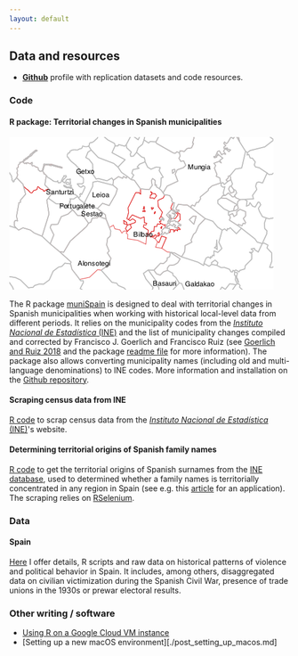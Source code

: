 ```yaml
---
layout: default
---
```


## Data and resources

- **[Github](https://github.com/franvillamil)** profile with replication datasets and code resources.

### Code

#### R package: Territorial changes in Spanish municipalities

<img src="https://raw.githubusercontent.com/franvillamil/franvillamil.github.io/master/files/muni_bilbao.png" width="475" />

The R package [muniSpain](https://github.com/franvillamil/munispain) is designed to deal with territorial changes in Spanish municipalities when working with historical local-level data from different periods.
It relies on the municipality codes from the [*Instituto Nacional de Estadística* (INE)](http://ine.es/) and the list of municipality changes compiled and corrected by Francisco J. Goerlich and Francisco Ruiz (see [Goerlich and Ruiz 2018](https://doi.org/10.1515/jos-2018-0005) and the package [readme file](https://github.com/franvillamil/muniSpain/blob/master/readme.md) for more information).
The package also allows converting municipality names (including old and multi-language denominations) to INE codes.
More information and installation on the [Github repository](https://github.com/franvillamil/munispain).

#### Scraping census data from INE

[R code](https://github.com/franvillamil/scrap-INE-census) to scrap census data from the [*Instituto Nacional de Estadística* (INE)](http://ine.es/)'s website.

#### Determining territorial origins of Spanish family names

[R code](https://gist.github.com/franvillamil/d0e81d059f8bfd1b87fe76ede9b47f34) to get the territorial origins of Spanish surnames from the [INE database](https://www.ine.es/widgets/nombApell/index.shtml), used to determined whether a family names is territorially concentrated in any region in Spain (see e.g. this [article](https://www.tandfonline.com/doi/abs/10.1080/13537113.2020.1795451?journalCode=fnep20) for an application). The scraping relies on [RSelenium](https://github.com/ropensci/RSelenium).

### Data

#### Spain

[Here](./data_spain.md) I offer details, R scripts and raw data on historical patterns of violence and political behavior in Spain.
It includes, among others, disaggregated data on civilian victimization during the Spanish Civil War, presence of trade unions in the 1930s or prewar electoral results.

### Other writing / software

- [Using R on a Google Cloud VM instance](./post_R_google_cloud.md)
- [Setting up a new macOS environment][./post_setting_up_macos.md]